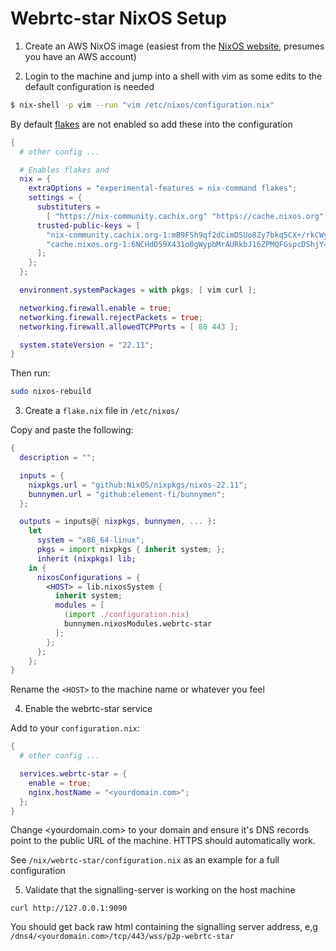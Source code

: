 # Webrtc-star NixOS Setup

1. Create an AWS NixOS image (easiest from the [NixOS website](https://nixos.org/download.html#nixos-amazon), presumes you have an AWS account)

2. Login to the machine and jump into a shell with vim as some edits to the default configuration is needed

```bash
$ nix-shell -p vim --run "vim /etc/nixos/configuration.nix"
```

By default [flakes](https://nixos.wiki/wiki/Flakes) are not enabled so add these into the configuration

```nix
{
  # other config ...

  # Enables flakes and
  nix = {
    extraOptions = "experimental-features = nix-command flakes";
    settings = {
      substituters =
        [ "https://nix-community.cachix.org" "https://cache.nixos.org" ];
      trusted-public-keys = [
        "nix-community.cachix.org-1:mB9FSh9qf2dCimDSUo8Zy7bkq5CX+/rkCWyvRCYg3Fs="
        "cache.nixos.org-1:6NCHdD59X431o0gWypbMrAURkbJ16ZPMQFGspcDShjY="
      ];
    };
  };

  environment.systemPackages = with pkgs; [ vim curl ];

  networking.firewall.enable = true;
  networking.firewall.rejectPackets = true;
  networking.firewall.allowedTCPPorts = [ 80 443 ];

  system.stateVersion = "22.11";
}
```

Then run:

```bash
sudo nixos-rebuild
```

3. Create a `flake.nix` file in `/etc/nixos/`

Copy and paste the following:

```nix
{
  description = "";

  inputs = {
    nixpkgs.url = "github:NixOS/nixpkgs/nixos-22.11";
    bunnymen.url = "github:element-fi/bunnymen";
  };

  outputs = inputs@{ nixpkgs, bunnymen, ... }:
    let
      system = "x86_64-linux";
      pkgs = import nixpkgs { inherit system; };
      inherit (nixpkgs) lib;
    in {
      nixosConfigurations = {
        <HOST> = lib.nixosSystem {
          inherit system;
          modules = [
            (import ./configuration.nix)
            bunnymen.nixosModules.webrtc-star
          ];
        };
      };
    };
}
```

Rename the `<HOST>` to the machine name or whatever you feel

4. Enable the webrtc-star service

Add to your `configuration.nix`:

```nix
{
  # other config ...

  services.webrtc-star = {
    enable = true;
    nginx.hostName = "<yourdomain.com>";
  };
}
```

Change <yourdomain.com> to your domain and ensure it's DNS records point to the public URL of the machine. HTTPS should automatically work.

See `/nix/webrtc-star/configuration.nix` as an example for a full configuration

5. Validate that the signalling-server is working on the host machine

```
curl http://127.0.0.1:9090
```

You should get back raw html containing the signalling server address, e,g `/dns4/<yourdomain.com>/tcp/443/wss/p2p-webrtc-star`
